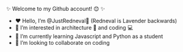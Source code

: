 ✨ Welcome to my Github account! 😊 ✨
-  ❤️ Hello, I’m @JustRedneval💜 (Redneval is Lavender backwards)
-  💛 I’m interested in architecture 📐 and coding 💻
-  💚 I’m currently learning Javascript and Python as a student
-  💙 I’m looking to collaborate on coding

<!---
JustRedneval/JustRedneval is a ✨ special ✨ repository because its `README.md` (this file) appears on your GitHub profile.
You can click the Preview link to take a look at your changes.
--->
